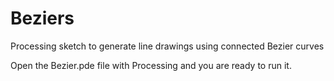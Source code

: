 # Beziers
Processing sketch to generate line drawings using connected Bezier curves

Open the Bezier.pde file with Processing and you are ready to run it.

